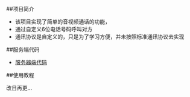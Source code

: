 ##项目简介

- 该项目实现了简单的音视频通话的功能，
- 通过自定义6位电话号码呼叫对方
- 通讯协议是自定义的，只是为了学习方便，并未按照标准通讯协议去实现

##服务端代码
-  [服务器端代码](https://gitee.com/haojiangbo/venomous_sting/tree/master/multimedia)


##使用教程

改日再更...
